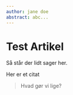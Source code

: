 ```yaml
---
author: jane doe
abstract: abc...
---
```


# Test Artikel

Så står der lidt sager her.

Her er et citat

> Hvad gør vi lige?
